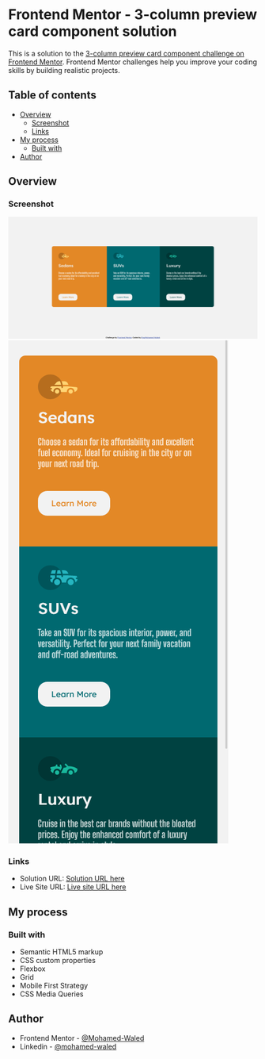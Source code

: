 # Frontend Mentor - 3-column preview card component solution

This is a solution to the [3-column preview card component challenge on Frontend Mentor](https://www.frontendmentor.io/challenges/3column-preview-card-component-pH92eAR2-). Frontend Mentor challenges help you improve your coding skills by building realistic projects. 

## Table of contents

- [Overview](#overview)
  - [Screenshot](#screenshot)
  - [Links](#links)
- [My process](#my-process)
  - [Built with](#built-with)
- [Author](#author)

## Overview

### Screenshot

![](https://raw.githubusercontent.com/Mohamed-Waled/3-Column-Preview-Card-Component/dc35d7cb42e7b252a114bfc5ec4b69a2ba31ee71/images/Screenshot%202022-03-17%20at%2015-08-53%20Frontend%20Mentor%203-column%20preview%20card%20component.png)
![](https://raw.githubusercontent.com/Mohamed-Waled/3-Column-Preview-Card-Component/dc35d7cb42e7b252a114bfc5ec4b69a2ba31ee71/images/Screenshot%202022-03-17%20at%2015-09-03%20Frontend%20Mentor%203-column%20preview%20card%20component.png)

### Links

- Solution URL: [Solution URL here]()
- Live Site URL: [Live site URL here](https://mohamed-waled.github.io/3-Column-Preview-Card-Component/)

## My process

### Built with

- Semantic HTML5 markup
- CSS custom properties
- Flexbox
- Grid
- Mobile First Strategy
- CSS Media Queries

## Author

- Frontend Mentor - [@Mohamed-Waled](https://www.frontendmentor.io/profile/Mohamed-Waled)
- Linkedin - [@mohamed-waled](https://www.linkedin.com/in/mohamed-waled-82a51a1bb/)